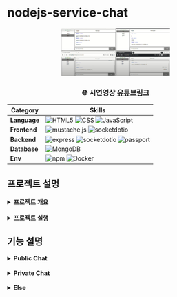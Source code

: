 # nodejs-service-chat

<div align="center">
    <img  style="width: 50%" src="../wiki-images/nodejs-service-chat/메인 이미지1.png">
      <h3>
      🌐 시연영상
        <a href="https://www.youtube.com/watch?v=LVwr8A8msis">유튜브링크</a>
      </h3>

| **Category** |**Skills**| 
|-------------|---------|
|**Language**| ![HTML5](https://img.shields.io/badge/html-E34F26?style=for-the-badge&logo=html5&logoColor=white) ![CSS](https://img.shields.io/badge/css-1572B6?style=for-the-badge&logo=css3&logoColor=white) ![JavaScript](https://img.shields.io/badge/javascript-F7DF1E?style=for-the-badge&logo=javascript&logoColor=white) |
|**Frontend**| ![mustache.js](https://img.shields.io/badge/mustache.js-3776AB?style=for-the-badge&logo=mustache.js&logoColor=white) ![socketdotio](https://img.shields.io/badge/socket.io-010101?style=for-the-badge&logo=socketdotio&logoColor=white) |
|**Backend**| ![express](https://img.shields.io/badge/express-000000?style=for-the-badge&logo=express&logoColor=white) ![socketdotio](https://img.shields.io/badge/socket.io-010101?style=for-the-badge&logo=socketdotio&logoColor=white) ![passport](https://img.shields.io/badge/passport-34E27A?style=for-the-badge&logo=passport&logoColor=white)|
| **Database**| ![MongoDB](https://img.shields.io/badge/mongodb-47A248?style=for-the-badge&logo=mongodb&logoColor=white)|
| **Env**|![npm](https://img.shields.io/badge/npm-D24939?style=for-the-badge&logo=npm&logoColor=white) ![Docker](https://img.shields.io/badge/docker-2496ED?style=for-the-badge&logo=docker&logoColor=white) 

</div>

## 프로젝트 설명
<details>
	<summary><b> 프로젝트 개요</b></summary>
    <ul>
        <li>Socket.io를 이용해 개인 채팅방과 공개 채팅(그룹)방을 구현한 채팅 앱 서비스 구축
        </li>
        <li>MongoDB를 이용해 채팅 메시지와 채팅방이름을 저장하고, 각 채팅방 복원 가능
        </li>
    </ul>
</details>

<br>

<details>
	<summary><b> 프로젝트 실행</b></summary>

```bash
# Prerequisites: npm, node, mongodb(docker)
# execution
docker-compose up -d
git clone https://github.com/mpqm/nodejs-service-chat.git
npm install
npm start
```

</details>

## 기능 설명
<details>
	<summary><b> Public Chat </b></summary>
    <ul>
        <li>공개채팅방을 생성한 사용자는 그 방의 관리자가 됨, 모두에게 채팅방이 공개되어 모두가 참여
        </li>
        <li>관리자가 아닌 사용자는 나갔다 들어오는 경우, 방의 메시지를 복원
        </li>
    </ul>
</details>
<br>
<details>
	<summary><b> Private Chat</b></summary>
    <ul>
        <li>현재 접속 중인 사용자들의 목록을 불러옴
        </li>
        <li>사용자를 클릭시 사용자와 대화하고자하는 대상과의 채팅방이 생성
        </li>
        <li>대상의 접속이 끊기고 나중에 들어와도 방의 메시지를 복원 
        </li>
    </ul>
</details>
<br>
<details>
	<summary><b> Else </b></summary>
    <ul>
        <li>Passport(local strategy), Cookie Session을 이용한 사용자인증, 로그인, 로그아웃, 회원가입
        </li>
        <li>비밀번호 DB 저장전 해시화 후 저장 및 해시 비교 함수 구현
        </li>
        <li>소켓 미들웨어를 설정해 사용자 이름과 ID를 핸드쉐이크 객체에서 가져오고, 소켓에 저장
        </li>
        <li>메시지를 전송 후에 벡업 과정을 비동기처리로 사용자간 채팅시 영향이 없게 설계
        </li>
        <li>유저 스키마에 SocketId 필드를 통해 사용자를 식별 수행
        </li>
    </ul>
</details>

